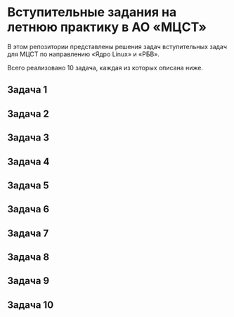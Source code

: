 # Вступительные задания на летнюю практику в АО «МЦСТ»

В этом репозитории представлены решения задач вступительных задач для МЦСТ по направлению «Ядро Linux» и «РБВ».

Всего реализовано 10 задача, каждая из которых описана ниже.

## Задача 1

## Задача 2

## Задача 3

## Задача 4

## Задача 5

## Задача 6

## Задача 7

## Задача 8

## Задача 9

## Задача 10